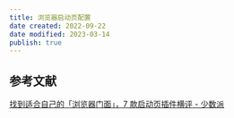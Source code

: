 ```yaml
---
title: 浏览器启动页配置
date created: 2022-09-22
date modified: 2023-03-14
publish: true
---
```


## 参考文献

[找到适合自己的「浏览器门面」，7 款启动页插件横评 - 少数派](https://sspai.com/post/75591)